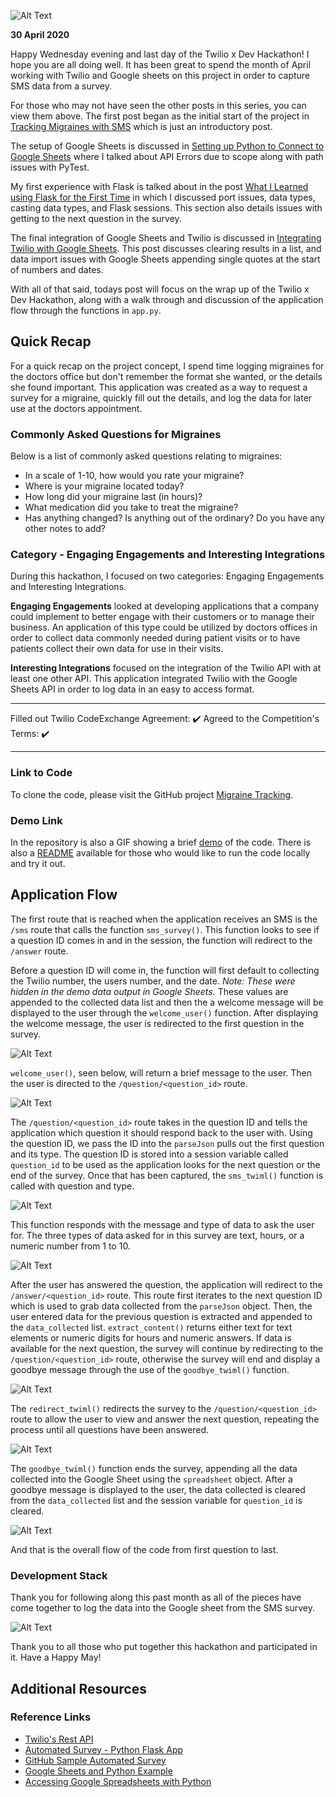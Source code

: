 ![Alt Text](https://dev-to-uploads.s3.amazonaws.com/i/9vf51in1ytzmvfg5vhm8.png)

**30 April 2020**

Happy Wednesday evening and last day of the Twilio x Dev Hackathon! I hope you are all doing well. It has been great to spend the month of April working with Twilio and Google sheets on this project in order to capture SMS data from a survey.

For those who may not have seen the other posts in this series, you can view them above. The first post began as the initial start of the project in [Tracking Migraines with SMS](https://dev.to/rosejcday/tracking-migraines-with-sms-4hhl) which is just an introductory post.

The setup of Google Sheets is discussed in [Setting up Python to Connect to Google Sheets](https://dev.to/rosejcday/setting-up-python-to-connect-to-google-sheets-2ak7) where I talked about API Errors due to scope along with path issues with PyTest.

My first experience with Flask is talked about in the post [What I Learned using Flask for the First Time](https://dev.to/rosejcday/setting-up-twilio-with-flask-and-testing-surveys-3e9k) in which I discussed port issues, data types, casting data types, and Flask sessions. This section also details issues with getting to the next question in the survey.

The final integration of Google Sheets and Twilio is discussed in [Integrating Twilio with Google Sheets](https://dev.to/rosejcday/integrating-twilio-with-google-sheets-7p6). This post discusses clearing results in a list, and data import issues with Google Sheets appending single quotes at the start of numbers and dates.

With all of that said, todays post will focus on the wrap up of the Twilio x Dev Hackathon, along with a walk through and discussion of the application flow through the functions in `app.py`.

## Quick Recap

For a quick recap on the project concept, I spend time logging migraines for the doctors office but don't remember the format she wanted, or the details she found important. This application was created as a way to request a survey for a migraine, quickly fill out the details, and log the data for later use at the doctors appointment.

### Commonly Asked Questions for Migraines

Below is a list of commonly asked questions relating to migraines:

- In a scale of 1-10, how would you rate your migraine?
- Where is your migraine located today?
- How long did your migraine last (in hours)?
- What medication did you take to treat the migraine?
- Has anything changed? Is anything out of the ordinary? Do you have any other notes to add?

### Category - Engaging Engagements and Interesting Integrations

During this hackathon, I focused on two categories: Engaging Engagements and Interesting Integrations.

**Engaging Engagements** looked at developing applications that a company could implement to better engage with their customers or to manage their business. An application of this type could be utilized by doctors offices in order to collect data commonly needed during patient visits or to have patients collect their own data for use in their visits.

**Interesting Integrations** focused on the integration of the Twilio API with at least one other API. This application integrated Twilio with the Google Sheets API in order to log data in an easy to access format.

***

Filled out Twilio CodeExchange Agreement: ✔️
Agreed to the Competition's Terms: ✔️

***

### Link to Code

To clone the code, please visit the GitHub project [Migraine Tracking](https://github.com/rosejcday/migraine_tracking).

### Demo Link

In the repository is also a GIF showing a brief [demo](https://github.com/rosejcday/migraine_tracking/blob/master/static/demo_2.gif) of the code. There is also a [README](https://github.com/rosejcday/migraine_tracking/blob/master/README.md) available for those who would like to run the code locally and try it out.

## Application Flow

The first route that is reached when the application receives an SMS is the `/sms` route that calls the function `sms_survey()`. This function looks to see if a question ID comes in and in the session, the function will redirect to the `/answer` route.

Before a question ID will come in, the function will first default to collecting the Twilio number, the users number, and the date. *Note: These were hidden in the demo data output in Google Sheets.* These values are appended to the collected data list and then the a welcome message will be displayed to the user through the `welcome_user()` function. After displaying the welcome message, the user is redirected to the first question in the survey.

![Alt Text](https://dev-to-uploads.s3.amazonaws.com/i/6nqu4h4c72sy73tncobp.png)

`welcome_user()`, seen below, will return a brief message to the user. Then the user is directed to the `/question/<question_id>` route.

![Alt Text](https://dev-to-uploads.s3.amazonaws.com/i/06j4kn85gr3jvmz6d4mh.png)

The `/question/<question_id>` route takes in the question ID and tells the application which question it should respond back to the user with. Using the question ID, we pass the ID into the `parseJson` pulls out the first question and its type. The question ID is stored into a session variable called `question_id` to be used as the application looks for the next question or the end of the survey. Once that has been captured, the `sms_twiml()` function is called with question and type.

![Alt Text](https://dev-to-uploads.s3.amazonaws.com/i/0xmupm48ly9moqaueimv.png)

This function responds with the message and type of data to ask the user for. The three types of data asked for in this survey are text, hours, or a numeric number from 1 to 10.

![Alt Text](https://dev-to-uploads.s3.amazonaws.com/i/jz5d0cbub4iqhcs9n3cv.png)

After the user has answered the question, the application will redirect to the `/answer/<question_id>` route. This route first iterates to the next question ID which is used to grab data collected from the `parseJson` object. Then, the user entered data for the previous question is extracted and appended to the `data_collected` list. `extract_content()` returns either text for text elements or numeric digits for hours and numeric answers. If data is available for the next question, the survey will continue by redirecting to the `/question/<question_id>` route, otherwise the survey will end and display a goodbye message through the use of the `goodbye_twiml()` function.

![Alt Text](https://dev-to-uploads.s3.amazonaws.com/i/ptrsf7tz5j7veq3qivsq.png)

The `redirect_twiml()` redirects the survey to the `/question/<question_id>` route to allow the user to view and answer the next question, repeating the process until all questions have been answered.

![Alt Text](https://dev-to-uploads.s3.amazonaws.com/i/9oosea7pasl3ql8cw5gd.png)

The `goodbye_twiml()` function ends the survey, appending all the data collected into the Google Sheet using the `spreadsheet` object. After a goodbye message is displayed to the user, the data collected is cleared from the `data_collected` list and the session variable for `question_id` is cleared.

![Alt Text](https://dev-to-uploads.s3.amazonaws.com/i/4iuhbfg80grifducgb4v.png)

And that is the overall flow of the code from first question to last.

### Development Stack

Thank you for following along this past month as all of the pieces have come together to log the data into the Google sheet from the SMS survey.

![Alt Text](https://dev-to-uploads.s3.amazonaws.com/i/la7zchv71vf9rdwe5em7.png)

Thank you to all those who put together this hackathon and participated in it. Have a Happy May!

## Additional Resources

### Reference Links
- [Twilio's Rest API](https://www.twilio.com/docs/usage/api)
- [Automated Survey - Python Flask App](https://www.twilio.com/docs/voice/tutorials/automated-survey-python-flask)
- [GitHub Sample Automated Survey](https://github.com/TwilioDevEd/automated-survey-flask)
- [Google Sheets and Python Example](https://www.youtube.com/watch?v=vISRn5qFrkM&list=PLqrz4nXepkz60FNw4ORm1iLTn_R5o9fBb)
- [Accessing Google Spreadsheets with Python](https://towardsdatascience.com/accessing-google-spreadsheet-data-using-python-90a5bc214fd2)
